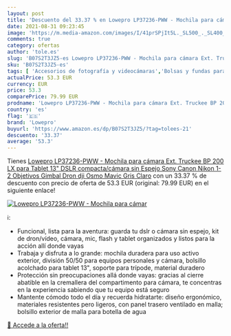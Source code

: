```yaml
---
layout: post
title: 'Descuento del 33.37 % en Lowepro LP37236-PWW - Mochila para cámar'
date: 2021-08-31 09:23:45
image: 'https://m.media-amazon.com/images/I/41prSPjIt5L._SL500_._SL400_.jpg'
comments: true
category: ofertas
author: 'tole.es'
slug: 'B07S2T3JZ5-es Lowepro LP37236-PWW - Mochila para cámara Ext. Truckee BP...'
sku: 'B07S2T3JZ5-es'
tags: [ 'Accesorios de fotografía y videocámaras','Bolsas y fundas para cámaras,  videocámaras y prismáticos','Electrónica','Fotografía y videocámaras','Mochilas para cámaras','lowepro','mochila', ]
actualPrice: 53.3 EUR
currency: EUR
price: 53.3
comparePrice: 79.99 EUR
prodname: 'Lowepro LP37236-PWW - Mochila para cámara Ext. Truckee BP 200 LX  para Tablet 13"  DSLR compacta/cámara sin Espejo  Sony  Canon  Nikon  1-2 Objetivos  Gimbal  Dron  dji  Osmo  Mavic  Gris Claro'
country: 'es'
flag: '🇪🇸'
brand: 'Lowepro'
buyurl: 'https://www.amazon.es/dp/B07S2T3JZ5/?tag=tolees-21'
descuento: '33.37'
average: '53.3'
---
```


Tienes [Lowepro LP37236-PWW - Mochila para cámara Ext. Truckee BP 200 LX  para Tablet 13"  DSLR compacta/cámara sin Espejo  Sony  Canon  Nikon  1-2 Objetivos  Gimbal  Dron  dji  Osmo  Mavic  Gris Claro](https://www.amazon.es/dp/B07S2T3JZ5/?tag=tolees-21) con un 33.37 % de descuento con precio de oferta de 53.3 EUR (original: 79.99 EUR) en el siguiente enlace!

[![Lowepro LP37236-PWW - Mochila para cámar](https://m.media-amazon.com/images/I/41prSPjIt5L._SL500_._SL400_.jpg)](https://www.amazon.es/dp/B07S2T3JZ5/?tag=tolees-21)

ℹ️:

- Funcional, lista para la aventura: guarda tu dslr o cámara sin espejo, kit de dron/vídeo, cámara, mic, flash y tablet organizados y listos para la acción allí donde vayas
- Trabaja y disfruta a lo grande: mochila duradera para uso activo exterior, división 50/50 para equipos personales y cámara, bolsillo acolchado para tablet 13", soporte para trípode, material duradero
- Protección sin preocupaciones allá donde vayas: gracias al cierre abatible en la cremallera del compartimento para cámara, te concentras en la experiencia sabiendo que tu equipo está seguro
- Mantente cómodo todo el día y recuerda hidratarte: diseño ergonómico, materiales resistentes pero ligeros, con panel trasero ventilado en malla; bolsillo exterior de malla para botella de agua

[🛒 Accede a la oferta!!](https://www.amazon.es/dp/B07S2T3JZ5/?tag=tolees-21)

